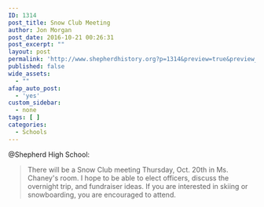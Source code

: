 ```yaml
---
ID: 1314
post_title: Snow Club Meeting
author: Jon Morgan
post_date: 2016-10-21 00:26:31
post_excerpt: ""
layout: post
permalink: 'http://www.shepherdhistory.org?p=1314&preview=true&preview_id=1314'
published: false
wide_assets:
  - ""
afap_auto_post:
  - 'yes'
custom_sidebar:
  - none
tags: [ ]
categories:
  - Schools
---
```

@Shepherd High School:

<blockquote>
  There will be a Snow Club meeting Thursday, Oct. 20th in Ms. Chaney's room. I hope to be able to elect officers, discuss the overnight trip, and fundraiser ideas. If you are interested in skiing or snowboarding, you are encouraged to attend.
</blockquote>